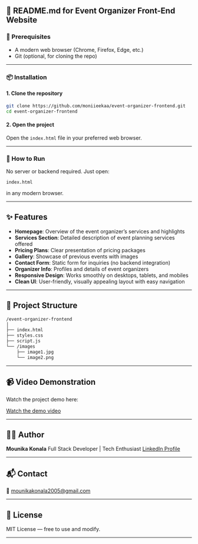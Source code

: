## 📝 **README.md for Event Organizer Front-End Website**

### 🔧 Prerequisites

* A modern web browser (Chrome, Firefox, Edge, etc.)
* Git (optional, for cloning the repo)

---

### 📦 Installation

#### 1. Clone the repository

```bash
git clone https://github.com/moniieekaa/event-organizer-frontend.git
cd event-organizer-frontend
```

#### 2. Open the project

Open the `index.html` file in your preferred web browser.

---

### 🚀 How to Run

No server or backend required. Just open:

```
index.html
```

in any modern browser.

---

## ✨ Features

* **Homepage**: Overview of the event organizer’s services and highlights
* **Services Section**: Detailed description of event planning services offered
* **Pricing Plans**: Clear presentation of pricing packages
* **Gallery**: Showcase of previous events with images
* **Contact Form**: Static form for inquiries (no backend integration)
* **Organizer Info**: Profiles and details of event organizers
* **Responsive Design**: Works smoothly on desktops, tablets, and mobiles
* **Clean UI**: User-friendly, visually appealing layout with easy navigation

---

## 📁 Project Structure

```bash
/event-organizer-frontend
│
├── index.html
├── styles.css
├── script.js
└── /images
    ├── image1.jpg
    └── image2.png
```

---

## 📹 Video Demonstration

Watch the project demo here:

[Watch the demo video](https://github.com/moniieekaa/Event_management_system/blob/0e76924abd79e68b7c96d4bed7a37b7430a98cc1/Video%20Demo.mp4)



---


## 🧑‍💼 Author

**Mounika Konala**
Full Stack Developer | Tech Enthusiast
[LinkedIn Profile](https://linkedin.com/in/mounika-konala)

---

## 📬 Contact

📧 [mounikakonala2005@gmail.com](mailto:mounikakonala2005@gmail.com)

---

## 📌 License

MIT License — free to use and modify.

---
